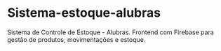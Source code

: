 # Sistema-estoque-alubras
Sistema de Controle de Estoque - Alubras. Frontend com Firebase para gestão de produtos, movimentações e estoque.
